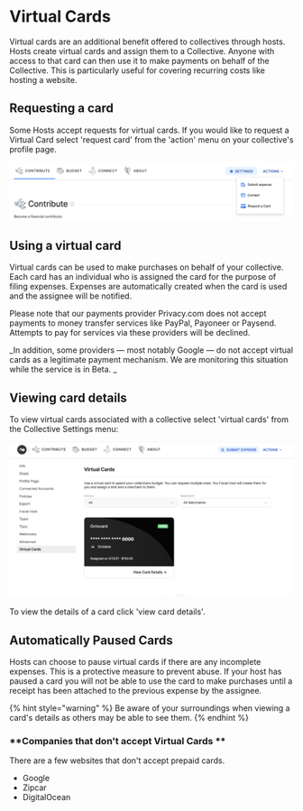 # Virtual Cards

Virtual cards are an additional benefit offered to collectives through hosts. Hosts create virtual cards and assign them to a Collective. Anyone with access to that card can then use it to make payments on behalf of the Collective. This is particularly useful for covering recurring costs like hosting a website.

## Requesting a card

Some Hosts accept requests for virtual cards. If you would like to request a Virtual Card select 'request card' from the 'action' menu on your collective's profile page.

![Request a virtual card from your host from your collective's profile page](<../.gitbook/assets/requestcard (1).png>)

## Using a virtual card

Virtual cards can be used to make purchases on behalf of your collective. Each card has an individual who is assigned the card for the purpose of filing expenses. Expenses are automatically created when the card is used and the assignee will be notified.

Please note that our payments provider Privacy.com does not accept payments to money transfer services like PayPal, Payoneer or Paysend. Attempts to pay for services via these providers will be declined.

_In addition, some providers — most notably Google — do not accept virtual cards as a legitimate payment mechanism. We are monitoring this situation while the service is in Beta. _

## Viewing card details

To view virtual cards associated with a collective select 'virtual cards' from the Collective Settings menu:

![View Virtual Cards assigned to your Collective from the Collective's Seting menu. ](../.gitbook/assets/screenshot-2021-05-13-at-10.15.27.png)

To view the details of a card click 'view card details'.

## Automatically Paused Cards

Hosts can choose to pause virtual cards if there are any incomplete expenses. This is a protective measure to prevent abuse. If your host has paused a card you will not be able to use the card to make purchases until a receipt has been attached to the previous expense by the assignee.

{% hint style="warning" %}
Be aware of your surroundings when viewing a card's details as others may be able to see them.
{% endhint %}

### **Companies that don't accept Virtual Cards **

There are a few websites that don't accept prepaid cards.&#x20;

* Google&#x20;
* Zipcar
* DigitalOcean

